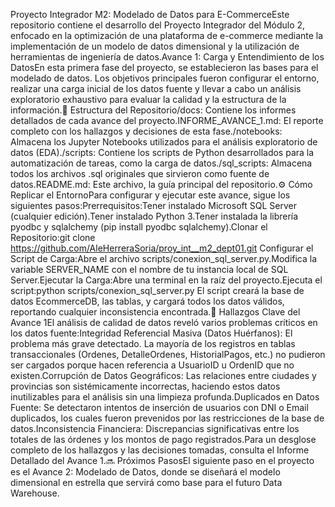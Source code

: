 Proyecto Integrador M2: Modelado de Datos para E-CommerceEste repositorio contiene el desarrollo del Proyecto Integrador del Módulo 2, enfocado en la optimización de una plataforma de e-commerce mediante la implementación de un modelo de datos dimensional y la utilización de herramientas de ingeniería de datos.Avance 1: Carga y Entendimiento de los DatosEn esta primera fase del proyecto, se establecieron las bases para el modelado de datos. Los objetivos principales fueron configurar el entorno, realizar una carga inicial de los datos fuente y llevar a cabo un análisis exploratorio exhaustivo para evaluar la calidad y la estructura de la información.📜 Estructura del Repositorio/docs: Contiene los informes detallados de cada avance del proyecto.INFORME_AVANCE_1.md: El reporte completo con los hallazgos y decisiones de esta fase./notebooks: Almacena los Jupyter Notebooks utilizados para el análisis exploratorio de datos (EDA)./scripts: Contiene los scripts de Python desarrollados para la automatización de tareas, como la carga de datos./sql_scripts: Almacena todos los archivos .sql originales que sirvieron como fuente de datos.README.md: Este archivo, la guía principal del repositorio.⚙️ Cómo Replicar el EntornoPara configurar y ejecutar este avance, sigue los siguientes pasos:Prerrequisitos:Tener instalado Microsoft SQL Server (cualquier edición).Tener instalado Python 3.Tener instalada la librería pyodbc y sqlalchemy (pip install pyodbc sqlalchemy).Clonar el Repositorio:git clone https://github.com/AleHerreraSoria/proy_int__m2_dept01.git
Configurar el Script de Carga:Abre el archivo scripts/conexion_sql_server.py.Modifica la variable SERVER_NAME con el nombre de tu instancia local de SQL Server.Ejecutar la Carga:Abre una terminal en la raíz del proyecto.Ejecuta el script:python scripts/conexion_sql_server.py
El script creará la base de datos EcommerceDB, las tablas, y cargará todos los datos válidos, reportando cualquier inconsistencia encontrada.🚀 Hallazgos Clave del Avance 1El análisis de calidad de datos reveló varios problemas críticos en los datos fuente:Integridad Referencial Masiva (Datos Huérfanos): El problema más grave detectado. La mayoría de los registros en tablas transaccionales (Ordenes, DetalleOrdenes, HistorialPagos, etc.) no pudieron ser cargados porque hacen referencia a UsuarioID u OrdenID que no existen.Corrupción de Datos Geográficos: Las relaciones entre ciudades y provincias son sistémicamente incorrectas, haciendo estos datos inutilizables para el análisis sin una limpieza profunda.Duplicados en Datos Fuente: Se detectaron intentos de inserción de usuarios con DNI o Email duplicados, los cuales fueron prevenidos por las restricciones de la base de datos.Inconsistencia Financiera: Discrepancias significativas entre los totales de las órdenes y los montos de pago registrados.Para un desglose completo de los hallazgos y las decisiones tomadas, consulta el Informe Detallado del Avance 1.🔜 Próximos PasosEl siguiente paso en el proyecto es el Avance 2: Modelado de Datos, donde se diseñará el modelo dimensional en estrella que servirá como base para el futuro Data Warehouse.